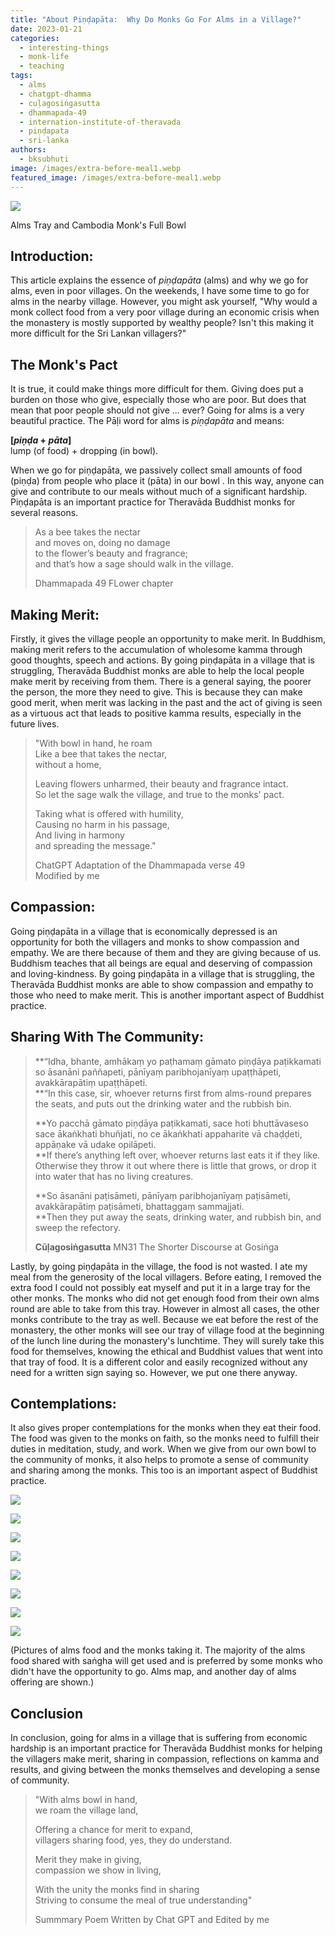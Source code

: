 ```yaml
---
title: "About Piṇḍapāta:  Why Do Monks Go For Alms in a Village?"
date: 2023-01-21
categories: 
  - interesting-things
  - monk-life
  - teaching
tags: 
  - alms
  - chatgpt-dhamma
  - cuḷagosiṅgasutta
  - dhammapada-49
  - internation-institute-of-theravada
  - piṇḍapata
  - sri-lanka
authors: 
  - bksubhuti
image: /images/extra-before-meal1.webp
featured_image: /images/extra-before-meal1.webp
---
```


![](/images/alms-tray-and-bowl1-1024x576.webp)

Alms Tray and Cambodia Monk's Full Bowl

## Introduction:

This article explains the essence of _piṇḍapāta_ (alms) and why we go for alms, even in poor villages. On the weekends, I have some time to go for alms in the nearby village. However, you might ask yourself, "Why would a monk collect food from a very poor village during an economic crisis when the monastery is mostly supported by wealthy people? Isn't this making it more difficult for the Sri Lankan villagers?"

## The Monk's Pact

It is true, it could make things more difficult for them. Giving does put a burden on those who give, especially those who are poor. But does that mean that poor people should not give ... ever? Going for alms is a very beautiful practice. The Pāḷi word for alms is _piṇḍapāta_ and means:  
  
**\[_piṇḍa_ \+ _pāta_\]**  
lump (of food) + dropping (in bowl).  
  
When we go for piṇḍapāta, we passively collect small amounts of food (piṇḍa) from people who place it (pāta) in our bowl . In this way, anyone can give and contribute to our meals without much of a significant hardship. Piṇḍapāta is an important practice for Theravāda Buddhist monks for several reasons.

> As a bee takes the nectar  
> and moves on, doing no damage  
> to the flower’s beauty and fragrance;  
> and that’s how a sage should walk in the village.
> 
> Dhammapada 49 FLower chapter  
>   

## Making Merit:

Firstly, it gives the village people an opportunity to make merit. In Buddhism, making merit refers to the accumulation of wholesome kamma through good thoughts, speech and actions. By going piṇḍapāta in a village that is struggling, Theravāda Buddhist monks are able to help the local people make merit by receiving from them. There is a general saying, the poorer the person, the more they need to give. This is because they can make good merit, when merit was lacking in the past and the act of giving is seen as a virtuous act that leads to positive kamma results, especially in the future lives.

> "With bowl in hand, he roam  
> Like a bee that takes the nectar,  
> without a home,  
>   
> Leaving flowers unharmed, their beauty and fragrance intact.  
> So let the sage walk the village, and true to the monks' pact.  
>   
> Taking what is offered with humility,  
> Causing no harm in his passage,  
> And living in harmony  
> and spreading the message."
> 
> ChatGPT Adaptation of the Dhammapada verse 49  
> Modified by me

## Compassion:

Going piṇḍapāta in a village that is economically depressed is an opportunity for both the villagers and monks to show compassion and empathy. We are there because of them and they are giving because of us. Buddhism teaches that all beings are equal and deserving of compassion and loving-kindness. By going piṇḍapāta in a village that is struggling, the Theravāda Buddhist monks are able to show compassion and empathy to those who need to make merit. This is another important aspect of Buddhist practice.

## Sharing With The Community:

> **“Idha, bhante, amhākaṃ yo paṭhamaṃ gāmato piṇḍāya paṭikkamati so āsanāni paññapeti, pānīyaṃ paribhojanīyaṃ upaṭṭhāpeti, avakkārapātiṃ upaṭṭhāpeti.  
> **“In this case, sir, whoever returns first from alms-round prepares the seats, and puts out the drinking water and the rubbish bin.
> 
> **Yo pacchā gāmato piṇḍāya paṭikkamati, sace hoti bhuttāvaseso sace ākaṅkhati bhuñjati, no ce ākaṅkhati appaharite vā chaḍḍeti, appāṇake vā udake opilāpeti.  
> **If there’s anything left over, whoever returns last eats it if they like. Otherwise they throw it out where there is little that grows, or drop it into water that has no living creatures.
> 
> **So āsanāni paṭisāmeti, pānīyaṃ paribhojanīyaṃ paṭisāmeti, avakkārapātiṃ paṭisāmeti, bhattaggaṃ sammajjati.  
> **Then they put away the seats, drinking water, and rubbish bin, and sweep the refectory.
> 
> **Cūḷagosiṅgasutta** MN31 The Shorter Discourse at Gosiṅga

Lastly, by going piṇḍapāta in the village, the food is not wasted. I ate my meal from the generosity of the local villagers. Before eating, I removed the extra food I could not possibly eat myself and put it in a large tray for the other monks. The monks who did not get enough food from their own alms round are able to take from this tray. However in almost all cases, the other monks contribute to the tray as well. Because we eat before the rest of the monastery, the other monks will see our tray of village food at the beginning of the lunch line during the monastery's lunchtime. They will surely take this food for themselves, knowing the ethical and Buddhist values that went into that tray of food. It is a different color and easily recognized without any need for a written sign saying so. However, we put one there anyway.

## Contemplations:

It also gives proper contemplations for the monks when they eat their food. The food was given to the monks on faith, so the monks need to fulfill their duties in meditation, study, and work. When we give from our own bowl to the community of monks, it also helps to promote a sense of community and sharing among the monks. This too is an important aspect of Buddhist practice.

![](/images/alms-before.webp)

![](/images/2023012111123100.webp)

![](/images/whatI-eat-rotated.webp)

![](/images/This-monk-went-straight-to-this-village-tray-rotated.webp)

![](/images/cambodia-monk-refilling-hisbowl-rotated.webp)

![](/images/Cambodia-bowl-offered-to-sangha.webp)

![](/images/alms-tray-and-bowl1.webp)

![](/images/village.webp)

(Pictures of alms food and the monks taking it. The majority of the alms food shared with saṅgha will get used and is preferred by some monks who didn't have the opportunity to go. Alms map, and another day of alms offering are shown.)

## Conclusion

In conclusion, going for alms in a village that is suffering from economic hardship is an important practice for Theravāda Buddhist monks for helping the villagers make merit, sharing in compassion, reflections on kamma and results, and giving between the monks themselves and developing a sense of community.

> "With alms bowl in hand,  
> we roam the village land,  
>   
> Offering a chance for merit to expand,  
> villagers sharing food, yes, they do understand.  
>   
> Merit they make in giving,  
> compassion we show in living,  
>   
> With the unity the monks find in sharing  
> Striving to consume the meal of true understanding"
> 
> Summmary Poem Written by Chat GPT and Edited by me